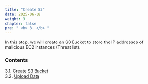 ```yaml
---
title: "Create S3"
date: 2025-06-18
weight: 3 
chapter: false
pre: " <b> 3. </b> "
---
```


In this step, we will create an S3 Bucket to store the IP addresses of malicious EC2 instances (Threat list).

### Contents
3.1. [Create S3 Bucket](3.1-CreateS3Bucket/) \
3.2. [Upload Data](3.2-UploadDataToS3/)
